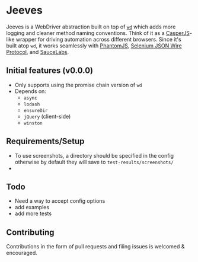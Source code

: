 Jeeves
======

Jeeves is a WebDriver abstraction built on top of [`wd`](https://github.com/admc/wd) which adds more logging and cleaner method naming conventions. Think of it as a [CasperJS](https://github.com/n1k0/casperjs)-like wrapper for driving automation across different browsers. Since it's built atop `wd`, it works seamlessly with [PhantomJS](http://phantomjs.org/), [Selenium JSON Wire Protocol](https://code.google.com/p/selenium/wiki/JsonWireProtocol), and [SauceLabs](https://saucelabs.com/).

## Initial features (v0.0.0)
  - Only supports using the promise chain version of `wd`
  - Depends on:
    + `async`
    + `lodash`
    + `ensureDir`
    + `jQuery` (client-side)
    + `winston`

## Requirements/Setup
  - To use screenshots, a directory should be specified in the config otherwise by default they will save to `test-results/screenshots/`
  -


## Todo
  - Need a way to accept config options
  - add examples
  - add more tests

## Contributing
Contributions in the form of pull requests and filing issues is welcomed & encouraged.
